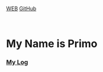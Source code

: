 ---
---

[WEB](https://primogu.github.io/os202/)
[GitHub](https://github.com/primogu/os202/)

<br>

# My Name is Primo

### [My Log](TXT/mylog.txt)
